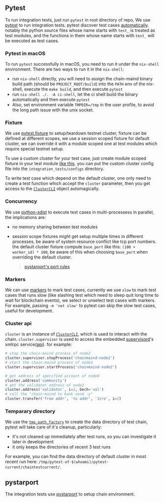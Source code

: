 ## Pytest

To run integration tests, just run `pytest` in root directory of repo, We use [pytest](https://docs.pytest.org/) to run
integration tests. pytest discover test cases
[automatically](https://docs.pytest.org/en/3.0.6/goodpractices.html#conventions-for-python-test-discovery). notably the
python source files whose name starts with `test_` is treated as test modules, and the functions in them whose name
starts with `test_` will be executed as test cases.

### Pytest in macOS

To run `pytest` successfully in macOS, you need to run it under the `nix-shell` environment. There are two ways to run it in the `nix-shell`:
- run `nix-shell` directly, you will need to assign the chain-maind binary build path (should be `PROJECT_ROOT/build`) into the `PATH` env of the nix-shell, execute the `make build`, and then execute `pytest`
- run `nix-shell ./. -A ci-shell`, let the ci shell build the binary automatically and then execute `pytest`
- Also, set environment variable `TMPDIR=/tmp` in the user profile, to avoid the long path issue with the unix socket.

### Fixture

We use [pytest.fixture]() to setup/teardown testnet cluster, fixture can be defined at different scopes, we use a
session scoped fixture for default cluster, we can override it with a module scoped one at test modules which require
special testnet setup.

To use a custom cluster for your test case, just create module scoped fixture in your test module [like
this](https://github.com/crypto-org-chain/chain-main/blob/cb0005fd64250e08e4f758138db6a11fcec71d03/integration_tests/test_slashing.py#L17).
you can put the custom cluster config file into the `integration_tests/configs` directory.

To write test case which depend on the default cluster, one only need to create a test function which accept the
`cluster` parameter, then you get access to the [`ClusterCLI`](../pystarport/pystarport/cluster.py#L38) object
automagically.

### Concurrency

We use [python-xdist](https://pypi.org/project/pytest-xdist/) to execute test cases in multi-processess in parallel, the
implications are:

- no memory sharing between test modules

- session scope fixtures might get setup multiple times in different processes, be aware of system resource conflict
  like tcp port numbers. the default cluster fixture compute `base_port` like this: `(100 + worker_id) * 100`, be aware
of this when choosing `base_port` when overriding the default cluster.

  > [pystarport's port rules](../pystarport/README.md#port-rules)

### Markers

We can use [markers](https://docs.pytest.org/en/stable/example/markers.html) to mark test cases, currently we  use
`slow` to mark test cases that runs slow (like slashing test which need to sleep quit long time to wait
for blockchain events), we select or unselect test cases with markers. For example, passing `-m 'not slow'` to pytest
can skip the slow test cases, useful for development.

### Cluster api

`cluster` is an instance of
[`ClusterCLI`](https://github.com/crypto-org-chain/chain-main/blob/master/pystarport/pystarport/cluster.py#L21), which is used
to interact with the chain. `cluster.supervisor` is used to access the embedded [supervisord](http://supervisord.org/)'s
xmlrpc service([api](http://supervisord.org/api.html)). for example:

```python
# stop the chain-maind process of node2
cluster.supervisor.stopProcess('chainmaind-node2')
# start the chain-maind process of node2
cluster.supervisor.startProcess('chainmaind-node2')

# get address of specified account of node0
cluster.address('community')
# get the validator address of node2
cluster.address('validator', i=2, bech='val')
# call the "chain-maind tx bank send -y"
cluster.transfer('from addr', 'to addr', '1cro', i=2)
```

### Temparary directory

We use the [`tmp_path_factory`](https://docs.pytest.org/en/stable/tmpdir.html#the-tmp-path-factory-fixture) to create
the data directory of test chain, pytest will take care of it's cleanup, particularly:

- it's not cleaned up immediately after test runs, so you can investigate it later in development
- it only keeps the directories of recent 3 test runs

For example, you can find the data directory of default cluster in most recent run here: `/tmp/pytest-of-$(whoami)/pytest-current/chaintestcurrent/`.

## pystarport

The integration tests use [pystarport](../pystarport/README.md) to setup chain environment.
